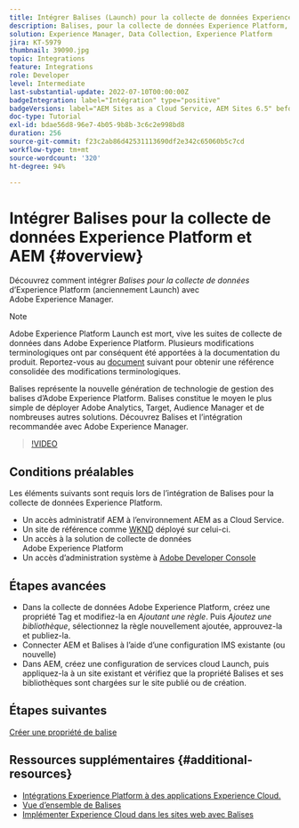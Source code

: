 ```yaml
---
title: Intégrer Balises (Launch) pour la collecte de données Experience Platform et AEM
description: Balises, pour la collecte de données Experience Platform, représente la solution de nouvelle génération d’Adobe pour la gestion de balises et est aussi le meilleur moyen de déployer Adobe Analytics, Target, Audience Manager et de nombreuses autres solutions. Obtenez un aperçu des balises (anciennement connues sous le nom de Launch) et de l’intégration recommandée à Adobe Experience Manager.
solution: Experience Manager, Data Collection, Experience Platform
jira: KT-5979
thumbnail: 39090.jpg
topic: Integrations
feature: Integrations
role: Developer
level: Intermediate
last-substantial-update: 2022-07-10T00:00:00Z
badgeIntegration: label="Intégration" type="positive"
badgeVersions: label="AEM Sites as a Cloud Service, AEM Sites 6.5" before-title="false"
doc-type: Tutorial
exl-id: bdae56d8-96e7-4b05-9b8b-3c6c2e998bd8
duration: 256
source-git-commit: f23c2ab86d42531113690df2e342c65060b5c7cd
workflow-type: tm+mt
source-wordcount: '320'
ht-degree: 94%

---
```


# Intégrer Balises pour la collecte de données Experience Platform et AEM {#overview}

Découvrez comment intégrer _Balises pour la collecte de données_ d’Experience Platform (anciennement Launch) avec Adobe Experience Manager.

>[!NOTE]
>
>Adobe Experience Platform Launch est mort, vive les suites de collecte de données dans Adobe Experience Platform. Plusieurs modifications terminologiques ont par conséquent été apportées à la documentation du produit. Reportez-vous au [document](https://experienceleague.adobe.com/docs/experience-platform/tags/term-updates.html?lang=fr) suivant pour obtenir une référence consolidée des modifications terminologiques.


Balises représente la nouvelle génération de technologie de gestion des balises d’Adobe Experience Platform. Balises constitue le moyen le plus simple de déployer Adobe Analytics, Target, Audience Manager et de nombreuses autres solutions. Découvrez Balises et l’intégration recommandée avec Adobe Experience Manager.

>[!VIDEO](https://video.tv.adobe.com/v/3417061?quality=12&learn=on)


## Conditions préalables

Les éléments suivants sont requis lors de l’intégration de Balises pour la collecte de données Experience Platform.

+ Un accès administratif AEM à l’environnement AEM as a Cloud Service.
+ Un site de référence comme [WKND](https://github.com/adobe/aem-guides-wknd) déployé sur celui-ci.
+ Un accès à la solution de collecte de données Adobe Experience Platform
+ Un accès d’administration système à [Adobe Developer Console](https://developer.adobe.com/developer-console/)


## Étapes avancées

+ Dans la collecte de données Adobe Experience Platform, créez une propriété Tag et modifiez-la en _Ajoutant une règle_. Puis _Ajoutez une bibliothèque_, sélectionnez la règle nouvellement ajoutée, approuvez-la et publiez-la.
+ Connecter AEM et Balises à l’aide d’une configuration IMS existante (ou nouvelle)
+ Dans AEM, créez une configuration de services cloud Launch, puis appliquez-la à un site existant et vérifiez que la propriété Balises et ses bibliothèques sont chargées sur le site publié ou de création.

## Étapes suivantes

[Créer une propriété de balise](create-tag-property.md)

## Ressources supplémentaires {#additional-resources}

+ [Intégrations Experience Platform à des applications Experience Cloud.](https://experienceleague.adobe.com/docs/platform-learn/tutorials/intro-to-platform/integrations-with-experience-cloud-applications.html?lang=fr)
+ [Vue d’ensemble de Balises](https://experienceleague.adobe.com/docs/experience-platform/tags/home.html?lang=fr)
+ [Implémenter Experience Cloud dans les sites web avec Balises](https://experienceleague.adobe.com/docs/platform-learn/implement-in-websites/overview.html?lang=fr)
